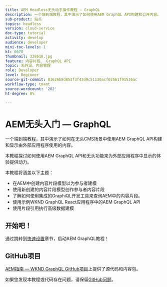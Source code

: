 ```yaml
---
title: AEM Headless无头动手操作教程 — GraphQL
description: 一个端到端教程，其中演示了如何使用AEM GraphQL API构建和公开内容。
sub-product: 站点
topics: headless
version: cloud-service
doc-type: tutorial
activity: develop
audience: developer
mini-toc-levels: 1
kt: 6678
thumbnail: 328618.jpg
feature: 内容片段、 GraphQL API
topic: 无外设、内容管理
role: Developer
level: Beginner
source-git-commit: 81626b8d853f3f43d9c51130acf02561f91536ac
workflow-type: tm+mt
source-wordcount: '202'
ht-degree: 0%

---
```



# AEM无头入门 — GraphQL

一个端到端教程，其中演示了如何在无头CMS场景中使用AEM GraphQL API构建和显示由外部应用程序使用的内容。

本教程探讨如何使用AEM GraphQL API和无头功能来为外部应用程序中显示的体验提供动力。

本教程将涵盖以下主题：

* 在AEM中创建内容片段模型以为参与者建模
* 使用新创建的内容片段模型创作参与者内容片段
* 了解如何使用集成的GraphiQL开发工具来查询AEM中的内容片段。
* 使用示例WKND GraphQL React应用程序中的AEM GraphQL API
* 使用片段引用执行高级数据建模

## 开始吧！

通过跳转到[快速设置](./setup.md)章节，启动AEM GraphQL教程！

## GitHub项目

[AEM指南 — WKND GraphQL GitHub项目](https://github.com/adobe/aem-guides-wknd-graphql)上提供了源代码和内容包。

如果您发现本教程或代码存在问题，请保留[GitHub问题](https://github.com/adobe/aem-guides-wknd-graphql/issues)。
